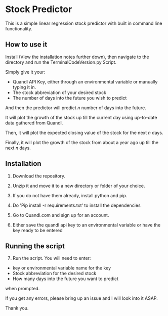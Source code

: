 # Stock Predictor

This is a simple linear regression stock predictor with built in command line functionality.

## How to use it
Install (View the installation notes further down), then navigate to the directory and run the TerminalCodeVersion.py Script.

Simply give it your:

* Quandl API Key, either through an environmental variable or manually typing it in.
* The stock abbreviation of your desired stock
* The number of days into the future you wish to predict

And then the predictor will predict *n* number of days into the future.

It will plot the growth of the stock up till the current day using up-to-date data gathered from Quandl.

Then, it will plot the expected closing value of the stock for the next *n* days.

Finally, it will plot the growth of the stock from about a year ago up till the next *n* days.

## Installation

1. Download the repository.

2. Unzip it and move it to a new directory or folder of your choice.

3. If you do not have them already, install python and pip.

4. Do 'Pip install -r requirements.txt' to install the dependencies

5. Go to Quandl.com and sign up for an account.

6. Either save the quandl api key to an environmental variable or have the key ready to be entered

## Running the script

7. Run the script. You will need to enter:
  * key or environmental variable name for the key
  * Stock abbreviation for the desired stock
  * How many days into the future you want to predict

when prompted.


If you get any errors, please bring up an issue and I will look into it ASAP.

Thank you.

